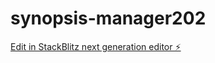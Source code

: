 # synopsis-manager202

[Edit in StackBlitz next generation editor ⚡️](https://stackblitz.com/~/github.com/HorryLoops/synopsis-manager202)